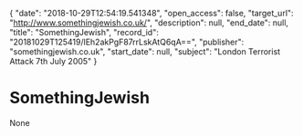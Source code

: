 {
  "date": "2018-10-29T12:54:19.541348", 
  "open_access": false, 
  "target_url": "http://www.somethingjewish.co.uk/", 
  "description": null, 
  "end_date": null, 
  "title": "SomethingJewish", 
  "record_id": "20181029T125419/lEh2akPgF87rrLskAtQ6qA==", 
  "publisher": "somethingjewish.co.uk", 
  "start_date": null, 
  "subject": "London Terrorist Attack 7th July 2005"
}

# SomethingJewish

None